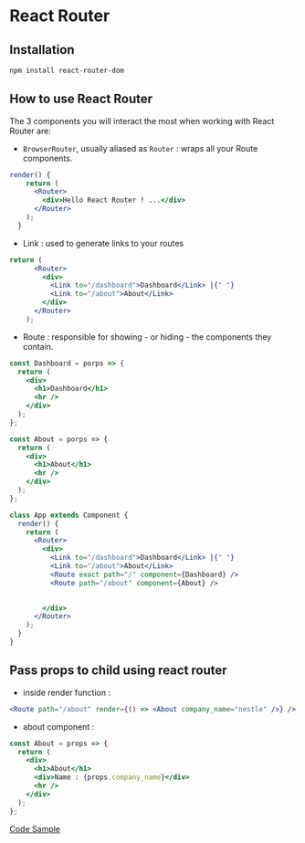 # React Router

## Installation

```sh
npm install react-router-dom
```

## How to use React Router

The 3 components you will interact the most when working with React Router are:

* `BrowserRouter`, usually aliased as `Router` : wraps all your Route components.

```jsx
render() {
    return (
      <Router>
        <div>Hello React Router ! ...</div>
      </Router>
    );
  }
```

* Link : used to generate links to your routes

```jsx
return (
      <Router>
        <div>
          <Link to="/dashboard">Dashboard</Link> |{" "}
          <Link to="/about">About</Link>
        </div>
      </Router>
    );
```

* Route :  responsible for showing - or hiding - the components they contain.

```jsx
const Dashboard = porps => {
  return (
    <div>
      <h1>Dashboard</h1>
      <hr />
    </div>
  );
};

const About = porps => {
  return (
    <div>
      <h1>About</h1>
      <hr />
    </div>
  );
};

class App extends Component {
  render() {
    return (
      <Router>
        <div>
          <Link to="/dashboard">Dashboard</Link> |{" "}
          <Link to="/about">About</Link>
          <Route exact path="/" component={Dashboard} />
          <Route path="/about" component={About} />

          
        </div>
      </Router>
    );
  }
}
```

## Pass props to child using react router

* inside render function : 
```jsx
<Route path="/about" render={() => <About company_name="nestle" />} />
```

* about component :

```jsx
const About = props => {
  return (
    <div>
      <h1>About</h1>
      <div>Name : {props.company_name}</div>
      <hr />
    </div>
  );
};
```

[Code Sample](https://codesandbox.io/s/nn51jk4744)






